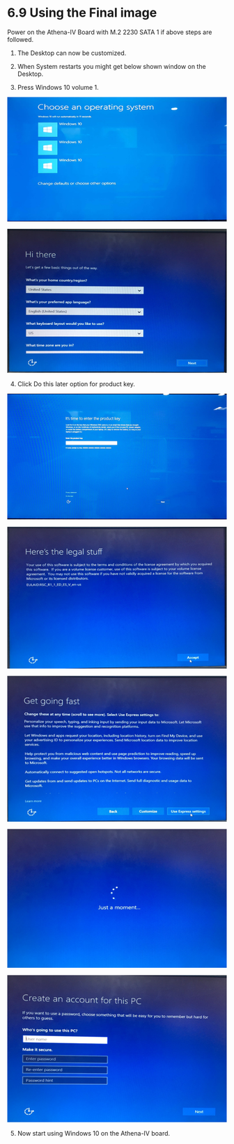 # 6.9	Using the Final image

Power on the Athena-IV Board with M.2 2230 SATA 1 if above steps are followed.

1.	The Desktop can now be customized. 

2.	When System restarts you might get below shown window on the Desktop. 

3.	Press Windows 10 volume 1.

![](../../../../.gitbook/assets/image%20%2862%29.png)

![](../../../../.gitbook/assets/image%20%2828%29.png)

4.	Click Do this later option for product key.

![](../../../../.gitbook/assets/image%20%2849%29.png)

![](../../../../.gitbook/assets/image%20%285%29.png)

![](../../../../.gitbook/assets/image%20%2855%29.png)

![](../../../../.gitbook/assets/image%20%2846%29.png)

![](../../../../.gitbook/assets/image%20%2843%29.png)

5.	Now start using Windows 10 on the Athena-IV board.

